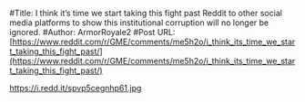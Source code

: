 #Title: I think it’s time we start taking this fight past Reddit to other social media platforms to show this institutional corruption will no longer be ignored.
#Author: ArmorRoyale2
#Post URL: [https://www.reddit.com/r/GME/comments/me5h2o/i_think_its_time_we_start_taking_this_fight_past/](https://www.reddit.com/r/GME/comments/me5h2o/i_think_its_time_we_start_taking_this_fight_past/)


https://i.redd.it/spvp5cegnhp61.jpg
